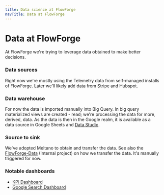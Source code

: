 ```yaml
---
title: Data science at FlowForge
navTitle: Data at FlowForge
---
```


# Data at FlowForge

At FlowForge we're trying to leverage data obtained to make better decisions.

### Data sources

Right now we're mostly using the Telemetry data from self-managed installs of
FlowForge. Later we'll likely add data from Stripe and Hubspot.

### Data warehouse

For now the data is imported manually into Big Query. In big query materialized
views are created - read; we're processing the data for more, derived, data.
As the data is then in the Google realm, it is available as a data source in Google
Sheets and [Data Studio](https://datastudio.google.com/).

### Source to sink

We've adopted Meltano to obtain and transfer the data. See also the
[FlowForge-Data](https://github.com/flowforge/flowforge-data) (Internal project)
on how we transfer the data. It's manually triggered for now.

### Notable dashboards

- [KPI Dashboard](https://datastudio.google.com/reporting/90315614-39bf-4eac-ba3d-45b4c635940e/page/P1V6C)
- [Google Search Dashboard](https://datastudio.google.com/reporting/d22a6f9f-cd1c-419b-821f-872e8aee013d/page/6zXD)
